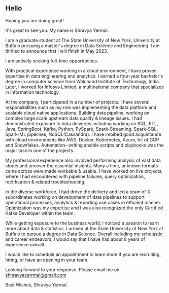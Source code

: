 ## Hello 

Hoping you are doing great!

It's great to see you. My name is Shravya Yermal.

I am a graduate student at The State University of New York, University at Buffalo pursuing a master's degree in Data Science and Engineering. I am thrilled to announce that I will finish in May 2023.

I am actively seeking full-time opportunities. 

With practical experience working in a cloud environment, I have proven expertise in data engineering and analytics. I earned a four-year bachelor's degree in computer science from Walchand Institute of Technology, India. Later, I worked for Infosys Limited, a multinational company that specializes in information technology. 

At the company, I participated in a number of projects. I have several responsibilities such as my role was implementing the data platform and scalable cloud native applications. Building data pipeline, working on complex large scale upstream data quality & lineage issues. I had demonstrated exposure to data deiveries including working on SQL, ETL, Java, SpringBoot, Kafka, Python, PySpark, Spark-Streaming, Spark-SQL, Spark-ML pipelines, NoSQL(Cassandra). I have imbibed good acquintance with cloud environments like AWS, Docker, Kubernetes, Azure, bit of GCP and Snowflakes. 
Automation- writing ansible scripts and playbooks was the major task in one of the projects.

My professional experience also involved performing analysis of vast data stores and uncover the essential insights. Many a time, unknown formats came across were made workable & usable. I have worked on live projects, where I had encountered with pipeline failures, query optimization, rectification & related troubleshooting. 

In the diverse workforce, I had drove the delivery and led a ream of 3 subordinates working on development of data pipelines to support operational processes, analytics & reporting use cases in efficient manner. Optimization was my expertise and I was also recognized the only Certified Kafka Developer within the team. 

While getting exposure to the business world, I noticed a passion to learn more about data & statistics. I arrived at the State University of New York at Buffalo to pursue a degree in Data Science. Overall including my scholastic and career endeavors, I would say that I have had about 8 years of experience overall.

I would like to schedule an appointment to learn more if you are recruiting, hiring, or have an opening in your team.

Looking forward to your response. Please email me on shhravyayerrmal@gmail.com 

Best Wishes, Shravya Yermal.

